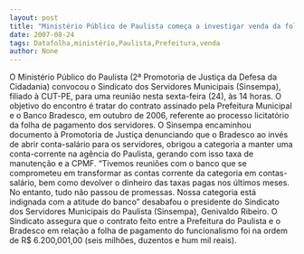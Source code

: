```yaml
---
layout: post
title: "Ministério Público de Paulista começa a investigar venda da folha de pessoal  da prefeitura local"
date: 2007-08-24
tags: Datafolha,ministério,Paulista,Prefeitura,venda
author: None
---
```

O Minist&eacute;rio P&uacute;blico do Paulista (2&ordf; Promotoria de Justi&ccedil;a da Defesa da Cidadania) convocou o Sindicato dos Servidores Municipais (Sinsempa), filiado &agrave; CUT-PE, para uma reuni&atilde;o nesta sexta-feira (24), &agrave;s 14 horas. 
O objetivo do encontro &eacute; tratar do contrato assinado pela Prefeitura Municipal e o Banco Bradesco, em outubro de 2006, referente ao processo licitat&oacute;rio da folha de pagamento dos servidores. 
O Sinsempa encaminhou documento &agrave; Promotoria de Justi&ccedil;a denunciando que o Bradesco ao inv&eacute;s de abrir conta-sal&aacute;rio para os servidores, obrigou a categoria a manter uma conta-corrente na ag&ecirc;ncia do Paulista, gerando com isso taxa de manuten&ccedil;&atilde;o e a CPMF. 
&ldquo;Tivemos reuni&otilde;es com o banco que se comprometeu em transformar as contas corrente da categoria em contas- sal&aacute;rio, bem como devolver o dinheiro das taxas pagas nos &uacute;ltimos meses. No entanto, tudo n&atilde;o passou de promessas. Nossa categoria est&aacute; indignada com a atitude do banco&rdquo; desabafou o presidente do Sindicato dos Servidores Municipais do Paulista (Sinsempa), Genivaldo Ribeiro.
O Sindicato assegura que o contrato feito entre a Prefeitura do Paulista e o Bradesco em rela&ccedil;&atilde;o a folha de pagamento do funcionalismo foi na ordem de R$ 6.200,001,00 (seis milh&otilde;es, duzentos e hum mil reais). 